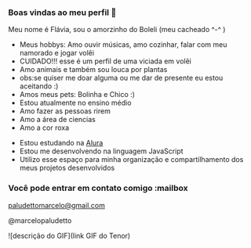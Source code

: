 ### Boas vindas ao meu perfil 💜

Meu nome é Flávia, sou o amorzinho do Boleli (meu cacheado ^-^ )
+  Meus hobbys: Amo ouvir músicas, amo cozinhar, falar com meu namorado e jogar volêi
+  CUIDADO!!! esse é um perfil de uma viciada em volêi
+  Amo animais e também sou louca por plantas
+  obs:se quiser me doar alguma ou me dar de presente eu estou aceitando :)
+  Amos meus pets: Bolinha e Chico :)
+  Estou atualmente no ensino médio
+  Amo fazer as pessoas rirem
+  Amo a área de ciencias
+  Amo a cor roxa 

  
- Estou estudando na [Alura](https://www.alura.com.br)
- Estou me desenvolvendo na linguagem JavaScript
- Utilizo esse espaço para minha organização e compartilhamento dos meus projetos desenvolvidos

### Você pode entrar em contato comigo :mailbox

paludettomarcelo@gmail.com

@marcelopaludetto

![descrição do GIF](link GIF do Tenor)
